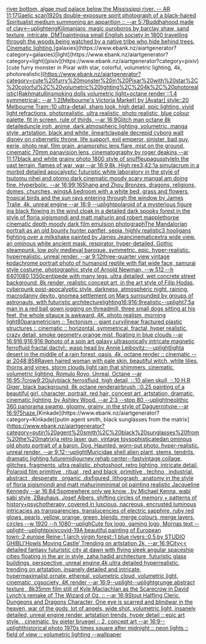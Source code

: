 [river bottom, algae mud palace below the Mississippi river. -- AR 11:17](https://www.ebank.nz/aiartgenerator?category=river%20bottom%2C%20algae%20mud%20palace%20below%20the%20Mississippi%20river.%20--%20AR%2011%3A17)[Gaelic,](https://www.ebank.nz/aiartgenerator?category=Gaelic%2C)[scan](https://www.ebank.nz/aiartgenerator?category=scan)[1920s double-exposure spirit photograph of a black-haired Spiritualist medium summoning an apparition :: --ar 5:7](https://www.ebank.nz/aiartgenerator?category=1920s%20double-exposure%20spirit%20photograph%20of%20a%20black-haired%20Spiritualist%20medium%20summoning%20an%20apparition%20%3A%3A%20--ar%205%3A7)[Buddhahood,made of clay](https://www.ebank.nz/aiartgenerator?category=Buddhahood%2Cmade%20of%20clay)[<--uplight](https://www.ebank.nz/aiartgenerator?category=%3C--uplight)[eng](https://www.ebank.nz/aiartgenerator?category=eng)[Kilimanjaro, magic ouroboros by barclay shaw, sand texture, intricate, DMT](https://www.ebank.nz/aiartgenerator?category=Kilimanjaro%2C%20magic%20ouroboros%20by%20barclay%20shaw%2C%20sand%20texture%2C%20intricate%2C%20DMT)[paintings](https://www.ebank.nz/aiartgenerator?category=paintings)[a small English society in 1800 travelling through the woods being watched by a native tribe who hide behind trees. Cinematic lighting.](https://www.ebank.nz/aiartgenerator?category=a%20small%20English%20society%20in%201800%20travelling%20through%20the%20woods%20being%20watched%20by%20a%20native%20tribe%20who%20hide%20behind%20trees.%20Cinematic%20lighting.)[galaxies](https://www.ebank.nz/aiartgenerator?category=galaxies)[light](https://www.ebank.nz/aiartgenerator?category=light)[pixiv](https://www.ebank.nz/aiartgenerator?category=pixiv)[cute furry monster in Pixar with star, colorful, volumetric lighting, 4k, photorealistic](https://www.ebank.nz/aiartgenerator?category=cute%20furry%20monster%20in%20Pixar%20with%20star%2C%20colorful%2C%20volumetric%20lighting%2C%204k%2C%20photorealistic)[Rakhmatullin](https://www.ebank.nz/aiartgenerator?category=Rakhmatullin)[smoking dolls volumetric light+octane render ::1.4 symmetrical:: --ar 1:2](https://www.ebank.nz/aiartgenerator?category=smoking%20dolls%20volumetric%20light%2Boctane%20render%20%3A%3A1.4%20symmetrical%3A%3A%20--ar%201%3A2)[[Melbourne's Victoria Market] by [Avatar] style::20 Melbourne Tram::10 ultra-detail, sharp look, high detail, epic lighting, vivid light refractions, photorealistic, ultra realistic, photo realistic, blue colour palette, fit in screen, rule of thirds, —ar 16:9](https://www.ebank.nz/aiartgenerator?category=%5BMelbourne%27s%20Victoria%20Market%5D%20by%20%5BAvatar%5D%20style%3A%3A20%20Melbourne%20Tram%3A%3A10%20ultra-detail%2C%20sharp%20look%2C%20high%20detail%2C%20epic%20lighting%2C%20vivid%20light%20refractions%2C%20photorealistic%2C%20ultra%20realistic%2C%20photo%20realistic%2C%20blue%20colour%20palette%2C%20fit%20in%20screen%2C%20rule%20of%20thirds%2C%20%E2%80%94ar%2016%3A9)[Glitch man octane 8k detailed](https://www.ebank.nz/aiartgenerator?category=Glitch%20man%20octane%208k%20detailed)[uncle iroh, anime, dark atmospheric lighting, volumetric, manga style, artstation, black and white, lineart](https://www.ebank.nz/aiartgenerator?category=uncle%20iroh%2C%20anime%2C%20dark%20atmospheric%20lighting%2C%20volumetric%2C%20manga%20style%2C%20artstation%2C%20black%20and%20white%2C%20lineart)[clay](https://www.ebank.nz/aiartgenerator?category=clay)[pale decrepid cyborg walt disney on cybernetic throne, life support, evil emperor, sinister, bad guy, eerie, photo real, film grain, anamorphic lens flare, mist on the ground, cinematic 70mm panavision lens, cinematography by roger deakins --ar 11:17](https://www.ebank.nz/aiartgenerator?category=pale%20decrepid%20cyborg%20walt%20disney%20on%20cybernetic%20throne%2C%20life%20support%2C%20evil%20emperor%2C%20sinister%2C%20bad%20guy%2C%20eerie%2C%20photo%20real%2C%20film%20grain%2C%20anamorphic%20lens%20flare%2C%20mist%20on%20the%20ground%2C%20cinematic%2070mm%20panavision%20lens%2C%20cinematography%20by%20roger%20deakins%20--ar%2011%3A17)[black and white grainy photo 1800 style of snuffleupagus](https://www.ebank.nz/aiartgenerator?category=black%20and%20white%20grainy%20photo%201800%20style%20of%20snuffleupagus)[style](https://www.ebank.nz/aiartgenerator?category=style)[In the vast terrain, flames of war, war,--ar 16:9,8k, High res](https://www.ebank.nz/aiartgenerator?category=In%20the%20vast%20terrain%2C%20flames%20of%20war%2C%20war%2C--ar%2016%3A9%2C8k%2C%20High%20res)[3:4](https://www.ebank.nz/aiartgenerator?category=3%3A4)[2:1](https://www.ebank.nz/aiartgenerator?category=2%3A1)[a simulacrum in a morbid detailed apocalyptic futuristic white laboratory in the style of tsutomu nihei and otomo dark cinematic moody scary manga](https://www.ebank.nz/aiartgenerator?category=a%20simulacrum%20in%20a%20morbid%20detailed%20apocalyptic%20futuristic%20white%20laboratory%20in%20the%20style%20of%20tsutomu%20nihei%20and%20otomo%20dark%20cinematic%20moody%20scary%20manga)[I am doing fine.  Hyperbolic.  --ar 16:9](https://www.ebank.nz/aiartgenerator?category=I%20am%20doing%20fine.%20%20Hyperbolic.%20%20--ar%2016%3A9)[9:16](https://www.ebank.nz/aiartgenerator?category=9%3A16)[Shang and Zhou Bronzes, dragons, religions, domes, churches, wings](https://www.ebank.nz/aiartgenerator?category=Shang%20and%20Zhou%20Bronzes%2C%20dragons%2C%20religions%2C%20domes%2C%20churches%2C%20wings)[A bedroom with a white bed, grass and flowers, tropical birds and the sun rays entering through the window by James Tralie, 4k, unreal engine --ar 16:9 --uplight](https://www.ebank.nz/aiartgenerator?category=A%20bedroom%20with%20a%20white%20bed%2C%20grass%20and%20flowers%2C%20tropical%20birds%20and%20the%20sun%20rays%20entering%20through%20the%20window%20by%20James%20Tralie%2C%204k%2C%20unreal%20engine%20--ar%2016%3A9%20--uplight)[polaroid of a mysterious figure ina black flowing in the wind cloak in a detailed dark spooky forest in the style of floria sigismondi and matt mahurin and robert mapplethorpe cinematic depth moody dark film emulsion photograph](https://www.ebank.nz/aiartgenerator?category=polaroid%20of%20a%20mysterious%20figure%20ina%20black%20flowing%20in%20the%20wind%20cloak%20in%20a%20detailed%20dark%20spooky%20forest%20in%20the%20style%20of%20floria%20sigismondi%20and%20matt%20mahurin%20and%20robert%20mapplethorpe%20cinematic%20depth%20moody%20dark%20film%20emulsion%20photograph)[The Mandalorian portrait as an old bounty hunter panflet, sepia, highly realistic](https://www.ebank.nz/aiartgenerator?category=The%20Mandalorian%20portrait%20as%20an%20old%20bounty%20hunter%20panflet%2C%20sepia%2C%20highly%20realistic)[3 hooligans fighting over a milkshake painted by James Jean](https://www.ebank.nz/aiartgenerator?category=3%20hooligans%20fighting%20over%20a%20milkshake%20painted%20by%20James%20Jean)[cinematic](https://www.ebank.nz/aiartgenerator?category=cinematic)[extra wide view. an ominous white ancient mask. respirator. hyper-detailed. Gothic steampunk. low poly medieval baroque. symmetric. epic. hyper-realistic. hyperrealistic. unreal render. --ar 9:12](https://www.ebank.nz/aiartgenerator?category=extra%20wide%20view.%20an%20ominous%20white%20ancient%20mask.%20respirator.%20hyper-detailed.%20Gothic%20steampunk.%20low%20poly%20medieval%20baroque.%20symmetric.%20epic.%20hyper-realistic.%20hyperrealistic.%20unreal%20render.%20--ar%209%3A12)[three-quarter view vintage kodachrome portrait photo of humanoid reptile with flat wide face, samurai style costume, photographic style of Arnold Newman, --w 512 --h 640](https://www.ebank.nz/aiartgenerator?category=three-quarter%20view%20vintage%20kodachrome%20portrait%20photo%20of%20humanoid%20reptile%20with%20flat%20wide%20face%2C%20samurai%20style%20costume%2C%20photographic%20style%20of%20Arnold%20Newman%2C%20--w%20512%20--h%20640)[1080:1350](https://www.ebank.nz/aiartgenerator?category=1080%3A1350)[centipede with many legs, ultra detailed, wet concrete street background, 8k render, realistic concept art, in the art style of Filip Hodas, cyberpunk post-apocalyptic style, darkness, atmospheric night, raining, macro](https://www.ebank.nz/aiartgenerator?category=centipede%20with%20many%20legs%2C%20ultra%20detailed%2C%20wet%20concrete%20street%20background%2C%208k%20render%2C%20realistic%20concept%20art%2C%20in%20the%20art%20style%20of%20Filip%20Hodas%2C%20cyberpunk%20post-apocalyptic%20style%2C%20darkness%2C%20atmospheric%20night%2C%20raining%2C%20macro)[danny devito, gnome](https://www.ebank.nz/aiartgenerator?category=danny%20devito%2C%20gnome)[a settlement on Mars surrounded by groups of astronauts, with futuristic architecture](https://www.ebank.nz/aiartgenerator?category=a%20settlement%20on%20Mars%20surrounded%20by%20groups%20of%20astronauts%2C%20with%20futuristic%20architecture)[lighting](https://www.ebank.nz/aiartgenerator?category=lighting)[16:9](https://www.ebank.nz/aiartgenerator?category=16%3A9)[16:9](https://www.ebank.nz/aiartgenerator?category=16%3A9)[realistic](https://www.ebank.nz/aiartgenerator?category=realistic)[--uplight](https://www.ebank.nz/aiartgenerator?category=--uplight)[7:5](https://www.ebank.nz/aiartgenerator?category=7%3A5)[a man in a red ball gown jogging on threadmill, three small dogs sitting at his feet, the whole sitauce is awkward, 4K, photo realism, morning light](https://www.ebank.nz/aiartgenerator?category=a%20man%20in%20a%20red%20ball%20gown%20jogging%20on%20threadmill%2C%20three%20small%20dogs%20sitting%20at%20his%20feet%2C%20the%20whole%20sitauce%20is%20awkward%2C%204K%2C%20photo%20realism%2C%20morning%20light)[80](https://www.ebank.nz/aiartgenerator?category=80)[parametricism :: Tectonism :: giant curvilinear fractured plastic structures :: cinematic :: horizontal, symmetrical, fractal, hyper realistic, crazy detail, smoke geometry,orange mist ,floating in blue clouds --ar 16:9](https://www.ebank.nz/aiartgenerator?category=parametricism%20%3A%3A%20Tectonism%20%3A%3A%20giant%20curvilinear%20fractured%20plastic%20structures%20%3A%3A%20cinematic%20%3A%3A%20horizontal%2C%20symmetrical%2C%20fractal%2C%20hyper%20realistic%2C%20crazy%20detail%2C%20smoke%20geometry%2Corange%20mist%20%2Cfloating%20in%20blue%20clouds%20--ar%2016%3A9)[16:9](https://www.ebank.nz/aiartgenerator?category=16%3A9)[16:9](https://www.ebank.nz/aiartgenerator?category=16%3A9)[16:9](https://www.ebank.nz/aiartgenerator?category=16%3A9)[photo of a spin art galaxy ultrasonically intricate magnetic ferrofluid fractal dactyl:: wasp head by Annie Leibovitz::](https://www.ebank.nz/aiartgenerator?category=photo%20of%20a%20spin%20art%20galaxy%20ultrasonically%20intricate%20magnetic%20ferrofluid%20fractal%20dactyl%3A%3A%20wasp%20head%20by%20Annie%20Leibovitz%3A%3A)[--uplight](https://www.ebank.nz/aiartgenerator?category=--uplight)[light](https://www.ebank.nz/aiartgenerator?category=light)[a desert in the middle of a rain forest, oasis, 4k, octane render :: cinematic --ar 2048:858](https://www.ebank.nz/aiartgenerator?category=a%20desert%20in%20the%20middle%20of%20a%20rain%20forest%2C%20oasis%2C%204k%2C%20octane%20render%20%3A%3A%20cinematic%20--ar%202048%3A858)[Raven haired woman with pale skin, beautiful witch, white lilies, thorns and vines, storm clouds light rain that shimmers, cinematic, volumetric lighting, Romulo Royo, Unreal, Octane --ar 16:9](https://www.ebank.nz/aiartgenerator?category=Raven%20haired%20woman%20with%20pale%20skin%2C%20beautiful%20witch%2C%20white%20lilies%2C%20thorns%20and%20vines%2C%20storm%20clouds%20light%20rain%20that%20shimmers%2C%20cinematic%2C%20volumetric%20lighting%2C%20Romulo%20Royo%2C%20Unreal%2C%20Octane%20--ar%2016%3A9)[5:7](https://www.ebank.nz/aiartgenerator?category=5%3A7)[crow](https://www.ebank.nz/aiartgenerator?category=crow)[9:20](https://www.ebank.nz/aiartgenerator?category=9%3A20)[july](https://www.ebank.nz/aiartgenerator?category=july)[black ferrosfluid, high detail, ::.10 alien skull, ::.10 H.R Giger, black background, 8k octane render](https://www.ebank.nz/aiartgenerator?category=black%20ferrosfluid%2C%20high%20detail%2C%20%3A%3A.10%20alien%20skull%2C%20%3A%3A.10%20H.R%20Giger%2C%20black%20background%2C%208k%20octane%20render)[airbrush ::0.25 painting of a beautiful girl, character, portrait, red hair, concept art, artstation, dramatic, cinematic lighting, by Ashley Wood. --ar 2:3 --stop 80 --uplight](https://www.ebank.nz/aiartgenerator?category=airbrush%20%3A%3A0.25%20painting%20of%20a%20beautiful%20girl%2C%20character%2C%20portrait%2C%20red%20hair%2C%20concept%20art%2C%20artstation%2C%20dramatic%2C%20cinematic%20lighting%2C%20by%20Ashley%20Wood.%20--ar%202%3A3%20--stop%2080%20--uplight)[neolithic 360 panorama  swamp, gloomy, grainy, in the style of Daguerrotype  --ar 16:9](https://www.ebank.nz/aiartgenerator?category=neolithic%20360%20panorama%20%20swamp%2C%20gloomy%2C%20grainy%2C%20in%20the%20style%20of%20Daguerrotype%20%20--ar%2016%3A9)[75](https://www.ebank.nz/aiartgenerator?category=75)[haze.](https://www.ebank.nz/aiartgenerator?category=haze.)[Kinkade](https://www.ebank.nz/aiartgenerator?category=Kinkade)[putin agent smith, black sunglasses from the matrix](https://www.ebank.nz/aiartgenerator?category=putin%20agent%20smith%2C%20black%20sunglasses%20from%20the%20matrix)[a retro laser gun, vintage toy](https://www.ebank.nz/aiartgenerator?category=a%20retro%20laser%20gun%2C%20vintage%20toy)[sophisticated](https://www.ebank.nz/aiartgenerator?category=sophisticated)[an ominous old photo portrait of a baron. Dog. Haunted. worn-out photo. hyper-realistic. unreal render. --ar 9:12](https://www.ebank.nz/aiartgenerator?category=an%20ominous%20old%20photo%20portrait%20of%20a%20baron.%20Dog.%20Haunted.%20worn-out%20photo.%20hyper-realistic.%20unreal%20render.%20--ar%209%3A12)[--uplight](https://www.ebank.nz/aiartgenerator?category=--uplight)[Muricidae shell alien plant, stems, tendrils, dramatic lighting,](https://www.ebank.nz/aiartgenerator?category=Muricidae%20shell%20alien%20plant%2C%20stems%2C%20tendrils%2C%20dramatic%20lighting%2C)[future](https://www.ebank.nz/aiartgenerator?category=future)[midjourney rehab center](https://www.ebank.nz/aiartgenerator?category=midjourney%20rehab%20center)[--fast](https://www.ebank.nz/aiartgenerator?category=--fast)[vintage collage, glitches, fragments, ultra realistic, photoshoot, retro lighting, intricate detail, Polaroid film primitive , ritual , red and black ,primitive , techno , industrial, abstract , desperate , organic ,disfigured, lithograph , anatomy in the style of floria sigismondi and matt mahurin](https://www.ebank.nz/aiartgenerator?category=vintage%20collage%2C%20glitches%2C%20fragments%2C%20ultra%20realistic%2C%20photoshoot%2C%20retro%20lighting%2C%20intricate%20detail%2C%20Polaroid%20film%20primitive%20%2C%20ritual%20%2C%20red%20and%20black%20%2Cprimitive%20%2C%20techno%20%2C%20industrial%2C%20abstract%20%2C%20desperate%20%2C%20organic%20%2Cdisfigured%2C%20lithograph%20%2C%20anatomy%20in%20the%20style%20of%20floria%20sigismondi%20and%20matt%20mahurin)[minimal oil painting realistic Jacqueline Kennedy --ar 16:8](https://www.ebank.nz/aiartgenerator?category=minimal%20oil%20painting%20realistic%20Jacqueline%20Kennedy%20--ar%2016%3A8)[4:5](https://www.ebank.nz/aiartgenerator?category=4%3A5)[](https://www.ebank.nz/aiartgenerator?category=)[somewhere only we know , by Michael Kenna, wabi sabi style ,](https://www.ebank.nz/aiartgenerator?category=somewhere%20only%20we%20know%20%2C%20by%20Michael%20Kenna%2C%20wabi%20sabi%20style%20%2C)[2](https://www.ebank.nz/aiartgenerator?category=2)[Bauhaus, Josef Albers,  shifting circles of memory + patterns of history+psychotherapy, covered in luscious, nacreous, encrusted luminous intricacies as transparencies, translucencies of electric sapphire, ruby red glows, pearls, yellow, orange, green, blends, merge colours, merge layers, circles  --w 1920 --h 1080](https://www.ebank.nz/aiartgenerator?category=Bauhaus%2C%20Josef%20Albers%2C%20%20shifting%20circles%20of%20memory%20%2B%20patterns%20of%20history%2Bpsychotherapy%2C%20covered%20in%20luscious%2C%20nacreous%2C%20encrusted%20luminous%20intricacies%20as%20transparencies%2C%20translucencies%20of%20electric%20sapphire%2C%20ruby%20red%20glows%2C%20pearls%2C%20yellow%2C%20orange%2C%20green%2C%20blends%2C%20merge%20colours%2C%20merge%20layers%2C%20circles%20%20--w%201920%20--h%201080)[--upligh](https://www.ebank.nz/aiartgenerator?category=--upligh)[Cute fox logo, gaming logo, Mornas text --uplight](https://www.ebank.nz/aiartgenerator?category=Cute%20fox%20logo%2C%20gaming%20logo%2C%20Mornas%20text%20--uplight)[--uplight](https://www.ebank.nz/aiartgenerator?category=--uplight)[pixiv](https://www.ebank.nz/aiartgenerator?category=pixiv)[covid-19](https://www.ebank.nz/aiartgenerator?category=covid-19)[A beautiful painting of European town::2,europe Reine::1,larch virgin forest::1,blue rivers::0.5,by STUDIO GHIBLI'Howls Moving Castle',Trending on artstation,2k, --ar 16:9](https://www.ebank.nz/aiartgenerator?category=A%20beautiful%20painting%20of%20European%20town%3A%3A2%2Ceurope%20Reine%3A%3A1%2Clarch%20virgin%20forest%3A%3A1%2Cblue%20rivers%3A%3A0.5%2Cby%20STUDIO%20GHIBLI%27Howls%20Moving%20Castle%27%2CTrending%20on%20artstation%2C2k%2C%20--ar%2016%3A9)[City](https://www.ebank.nz/aiartgenerator?category=City)[<< detailed fantasy futuristic city at dawn with flying sleek angular spaceship cities floating in the air in style, zaha hadid architecture, futuristic glass buildings, perspective, unreal engine,4k,ultra detailed hyperrealistic, trending on artstation, insanely detailed and intricate, hypermaximalist,ornate, ethereal, volumetric cloud, volumetric light, cinematic, cgsociety, 4K render --ar 16:9](https://www.ebank.nz/aiartgenerator?category=%3C%3C%20detailed%20fantasy%20futuristic%20city%20at%20dawn%20with%20flying%20sleek%20angular%20spaceship%20cities%20floating%20in%20the%20air%20in%20style%2C%20zaha%20hadid%20architecture%2C%20futuristic%20glass%20buildings%2C%20perspective%2C%20unreal%20engine%2C4k%2Cultra%20detailed%20hyperrealistic%2C%20trending%20on%20artstation%2C%20insanely%20detailed%20and%20intricate%2C%20hypermaximalist%2Cornate%2C%20ethereal%2C%20volumetric%20cloud%2C%20volumetric%20light%2C%20cinematic%2C%20cgsociety%2C%204K%20render%20--ar%2016%3A9)[--uplight](https://www.ebank.nz/aiartgenerator?category=--uplight)[--uplight](https://www.ebank.nz/aiartgenerator?category=--uplight)[grunge abstract texture , 8k](https://www.ebank.nz/aiartgenerator?category=grunge%20abstract%20texture%20%2C%208k)[35mm film still of Kyle Maclachlan as the Scarecrow in David Lynch's remake of The Wizard of Oz. :: --ar 16:9](https://www.ebank.nz/aiartgenerator?category=35mm%20film%20still%20of%20Kyle%20Maclachlan%20as%20the%20Scarecrow%20in%20David%20Lynch%27s%20remake%20of%20The%20Wizard%20of%20Oz.%20%3A%3A%20--ar%2016%3A9)[Stout Halfling Cleric, Dungeons and Dragons Character, One eye is scarred and blind](https://www.ebank.nz/aiartgenerator?category=Stout%20Halfling%20Cleric%2C%20Dungeons%20and%20Dragons%20Character%2C%20One%20eye%20is%20scarred%20and%20blind)[war in the heaven, war of the gods, lot of angels, wide shot, volumetric light, insanely detailed, unreal engine render, artstation trends, hyper detail :: epic art style. , cinematic, by pieter bruegel :: 2, concept art --ar 16:9](https://www.ebank.nz/aiartgenerator?category=war%20in%20the%20heaven%2C%20war%20of%20the%20gods%2C%20lot%20of%20angels%2C%20wide%20shot%2C%20volumetric%20light%2C%20insanely%20detailed%2C%20unreal%20engine%20render%2C%20artstation%20trends%2C%20hyper%20detail%20%3A%3A%20epic%20art%20style.%20%2C%20cinematic%2C%20by%20pieter%20bruegel%20%3A%3A%202%2C%20concept%20art%20--ar%2016%3A9)[--uplight](https://www.ebank.nz/aiartgenerator?category=--uplight)[historical photo 1970s times square after midnight :: neon lights :: field of view :: volumetric lighting --wallpaper](https://www.ebank.nz/aiartgenerator?category=historical%20photo%201970s%20times%20square%20after%20midnight%20%3A%3A%20neon%20lights%20%3A%3A%20field%20of%20view%20%3A%3A%20volumetric%20lighting%20--wallpaper)
